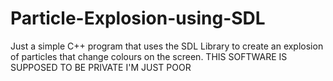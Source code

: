 # Particle-Explosion-using-SDL
Just a simple C++ program that uses the SDL Library to create an explosion of particles that change colours on the screen. THIS SOFTWARE IS SUPPOSED TO BE PRIVATE I'M JUST POOR
